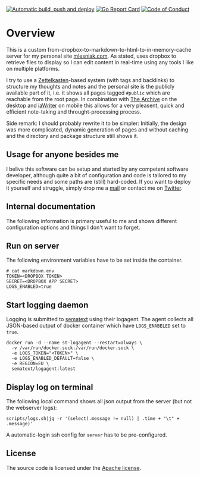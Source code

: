 [![Automatic build, push and deploy](https://github.com/mlesniak/markdown/workflows/Build,%20Push%20and%20Deploy/badge.svg)](https://github.com/mlesniak/markdown/actions?query=workflow%3A%22Build%2C+Push+and+Deploy%22) 
[![Go Report Card](https://goreportcard.com/badge/github.com/mlesniak/markdown)](https://goreportcard.com/report/github.com/mlesniak/markdown)
[![Code of Conduct](https://img.shields.io/badge/%E2%9D%A4-code%20of%20conduct-orange.svg?style=flat)](CODE_OF_CONDUCT.md)


# Overview

This is a custom from-dropbox-to-markdown-to-html-to-in-memory-cache server for my personal site [mlesniak.com](https://mlesniak.com). As stated,  uses dropbox to retrieve files to display so I can edit content in real-time using any tools I like on multiple platforms. 

I try to use a [Zettelkasten](http://localhost:8080/202009010824-Zettelkasten.md)-based system (with tags and backlinks) to structure my thoughts and notes and the personal site is the publicly available part of it, i.e. it shows all pages tagged `#public` which are reachable from the root page. In combination with [The Archive](https://zettelkasten.de/the-archive/) on the desktop and [iaWriter](https://ia.net/de/writer) on mobile this allows for a very pleasent, quick and efficient note-taking and throught-processing process. 

Side remark: I should probably rewrite it to be simpler: Initially, the design was more complicated, dynamic generation of pages and without caching and the directory and package structure still shows it.   

## Usage for anyone besides me

I belive this software can be setup and started by any competent software developer, although quite a bit of configuration and code is tailored to my specific needs and some paths are (still) hard-coded. If you want to deploy it yourself and struggle, simply drop me a [mail](mailto:mail@mlesniak.com) or contact me on [Twitter](https://twitter.com/mlesniak). 

## Internal documentation

The following information is primary useful to me and shows different configuration options and things I don't want to forget. 

## Run on server

The following environment variables have to be set inside the container.

    # cat markdown.env
    TOKEN=<DROPBOX TOKEN>
    SECRET=<DROPBOX APP SECRET>
    LOGS_ENABLED=true

## Start logging daemon

Logging is submitted to [sematext](https://sematext.com) using their logagent. The agent collects all JSON-based output of
docker container which have `LOGS_ENABELED` set to `true`.

    docker run -d --name st-logagent --restart=always \
      -v /var/run/docker.sock:/var/run/docker.sock \
      -e LOGS_TOKEN="<TOKEN>" \
      -e LOGS_ENABLED_DEFAULT=false \
      -e REGION=EU \
      sematext/logagent:latest
      
## Display log on terminal

The following local command shows all json output from the server (but not the webserver logs):

    scripts/logs.sh|jq -r '(select(.message != null) | .time + "\t" + .message)'      
      
A automatic-login ssh config for `server` has to be pre-configured.        
      
## License

The source code is licensed under the [Apache license](LICENSE).      